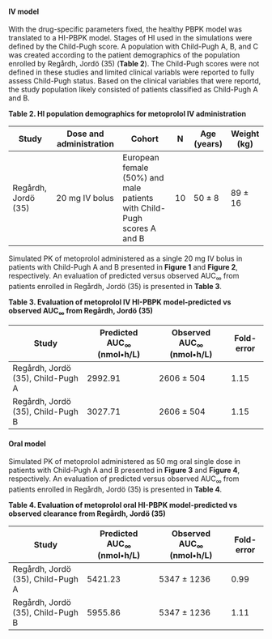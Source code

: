 #### IV model

With the drug-specific parameters fixed, the healthy PBPK model was translated to a HI-PBPK model. Stages of HI used in the simulations were defined by the Child-Pugh score. A population with Child-Pugh A, B, and C was created according to the patient demographics of the population enrolled by Regårdh, Jordö (35) (**Table 2**). The Child-Pugh scores were not defined in these studies and limited clinical variabls were reported to fully assess Child-Pugh status. Based on the clinical variables that were reportd, the study population likely consisted of patients classified as Child-Pugh A and B.

**Table 2. HI population demographics for metoprolol IV administration**

| **Study** | **Dose and administration** | **Cohort** | **N** | **Age (years)** | **Weight (kg)** |
|--|--|--|--|--|--|
| Regårdh, Jordö (35) | 20 mg IV bolus | European female (50%) and male patients with Child-Pugh scores A and B | 10 | 50 ± 8 | 89 ± 16 |

Simulated PK of metoprolol administered as a single 20 mg IV bolus in patients with Child-Pugh A and B presented in **Figure 1** and **Figure 2**, respectively. An evaluation of predicted versus observed AUC<sub>∞</sub> from patients enrolled in Regårdh, Jordö (35) is presented in **Table 3**. 

**Table 3. Evaluation of metoprolol IV HI-PBPK model-predicted vs observed AUC<sub>∞</sub> from Regårdh, Jordö (35)**

| **Study** | **Predicted AUC<sub>∞</sub> (nmol•h/L)** | **Observed AUC<sub>∞</sub> (nmol•h/L)** | **Fold-error** |
|--|--|--|--|
| Regårdh, Jordö (35), Child-Pugh A | 2992.91 | 2606 ± 504 | 1.15 |
| Regårdh, Jordö (35), Child-Pugh B | 3027.71 | 2606 ± 504 | 1.15 |

#### Oral model

Simulated PK of metoprolol administered as 50 mg oral single dose in patients with Child-Pugh A and B presented in **Figure 3** and **Figure 4**, respectively. An evaluation of predicted versus observed AUC<sub>∞</sub> from patients enrolled in Regårdh, Jordö (35) is presented in **Table 4**. 

**Table 4. Evaluation of metoprolol oral HI-PBPK model-predicted vs observed clearance from Regårdh, Jordö (35)**

| **Study** | **Predicted AUC<sub>∞</sub> (nmol•h/L)** | **Observed AUC<sub>∞</sub> (nmol•h/L)** | **Fold-error** |
|--|--|--|--|
| Regårdh, Jordö (35), Child-Pugh A | 5421.23 | 5347 ± 1236 | 0.99 |
| Regårdh, Jordö (35), Child-Pugh B | 5955.86 | 5347 ± 1236 | 1.11 |